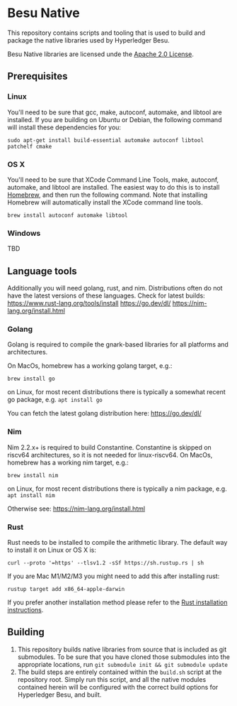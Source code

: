 # Besu Native

This repository contains scripts and tooling that is used to build and package the native libraries
used by Hyperledger Besu.

Besu Native libraries are licensed unde the [Apache 2.0 License](LICENSE).

## Prerequisites

### Linux

You'll need to be sure that gcc, make, autoconf, automake, and libtool are installed. If you are
building on Ubuntu or Debian, the following command will install these dependencies for you:

```
sudo apt-get install build-essential automake autoconf libtool patchelf cmake
```

### OS X

You'll need to be sure that XCode Command Line Tools, make, autoconf, automake, and libtool are
installed. The easiest way to do this is to install [Homebrew](https://brew.sh/), and then run the
following command. Note that installing Homebrew will automatically install the XCode command line
tools.

```
brew install autoconf automake libtool
```

### Windows

TBD


## Language tools

Additionally you will need golang, rust, and nim.  Distributions often do not have the latest
versions of these languages.  Check for latest builds:
https://www.rust-lang.org/tools/install
https://go.dev/dl/
https://nim-lang.org/install.html

### Golang

Golang is required to compile the gnark-based libraries for all platforms and architectures.  

On MacOs, homebrew has a working golang target, e.g.:

`brew install go`

on Linux, for most recent distributions there is typically a somewhat recent go package, e.g.
`apt install go`

You can fetch the latest golang distribution here:
https://go.dev/dl/

### Nim

Nim 2.2.x+ is required to build Constantine.  Constantine is skipped on riscv64 architectures, so it is not needed for linux-riscv64.
On MacOs, homebrew has a working nim target, e.g.:

`brew install nim`

on Linux, for most recent distributions there is typically a nim package, e.g. 
`apt install nim`

Otherwise see:
https://nim-lang.org/install.html

### Rust

Rust needs to be installed to compile the arithmetic library. The default way to install it on Linux or OS X is:

```
curl --proto '=https' --tlsv1.2 -sSf https://sh.rustup.rs | sh
```

If you are Mac M1/M2/M3 you might need to add this after installing rust:

```
rustup target add x86_64-apple-darwin
```

If you prefer another installation method please refer to the [Rust installation instructions](https://www.rust-lang.org/tools/install).

## Building

1. This repository builds native libraries from source that is included as git submodules. To be
   sure that you have cloned those submodules into the appropriate locations,
   run `git submodule init && git submodule update`
2. The build steps are entirely contained within the `build.sh` script at the repository root.
   Simply run this script, and all the native modules contained herein will be configured with the
   correct build options for Hyperledger Besu, and built.

